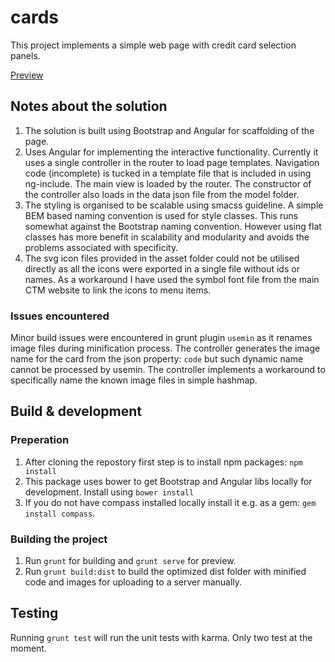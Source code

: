 # cards

This project implements a simple web page with credit card selection panels.

[Preview](http://rehangit.github.io/ctmtest/dist/)

## Notes about the solution

1. The solution is built using Bootstrap and Angular for scaffolding of the page.
2. Uses Angular for implementing the interactive functionality. Currently it uses a single controller in the router to load page templates. Navigation code (incomplete) is tucked in a template file that is included in using ng-include. The main view is loaded by the router. The constructor of the controller also loads in the data json file from the model folder.
3. The styling is organised to be scalable using smacss guideline. A simple BEM based naming convention is used for style classes. This runs somewhat against the Bootstrap naming convention. However using flat classes has more benefit in scalability and modularity and avoids the problems associated with specificity. 
4. The svg icon files provided in the asset folder could not be utilised directly as all the icons were exported in a single file without ids or names. As a workaround I have used the symbol font file from the main CTM website to link the icons to menu items.

### Issues encountered

Minor build issues were encountered in grunt plugin `usemin` as it renames image files during minification process. The controller generates the image name for the card from the json property: `code` but such dynamic name cannot be processed by usemin. The controller implements a workaround to specifically name the known image files in simple hashmap. 

## Build & development
### Preperation
1. After cloning the repostory first step is to install npm packages: `npm install`
2. This package uses bower to get Bootstrap and Angular libs locally for development. Install using `bower install`
3. If you do not have compass installed locally install it e.g. as a gem: `gem install compass`.

### Building the project
1. Run `grunt` for building and `grunt serve` for preview.
1. Run `grunt build:dist` to build the optimized dist folder with minified code and images for uploading to a server manually.

## Testing
Running `grunt test` will run the unit tests with karma. Only two test at the moment.


